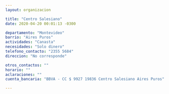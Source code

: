 ```yaml
---
layout: organizacion

title: "Centro Salesiano"
date: 2020-04-20 00:01:13 -0300

departamento: "Montevideo"
barrio: "Aires Puros"
actividades: "Canasta"
necesidades: "Solo dinero"
telefono_contacto: "2355 5684"
direccion: "No corresponde"

otros_contactos: ""
horario: ""
aclaraciones: ""
cuenta_bancaria: "BBVA - CC $ 9927 19836 Centro Salesiano Aires Puros"

---
```

